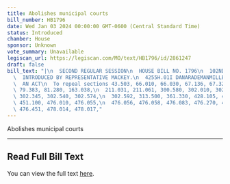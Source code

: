 ```yaml
---
title: Abolishes municipal courts
bill_number: HB1796
date: Wed Jan 03 2024 00:00:00 GMT-0600 (Central Standard Time)
status: Introduced
chamber: House
sponsor: Unknown
vote_summary: Unavailable
legiscan_url: https://legiscan.com/MO/text/HB1796/id/2861247
draft: false
bill_text: "|\n  SECOND REGULAR SESSION\n  HOUSE BILL NO. 1796\n  102ND GENERAL ASSEMBLY\n\
  \  INTRODUCED BY REPRESENTATIVE MACKEY.\n  4255H.01I DANARADEMANMILLER,ChiefClerk\n\
  \  AN ACT\n  To repeal sections 43.503, 66.010, 66.030, 67.136, 67.320, 67.399,\
  \ 79.383, 81.280, 163.038,\n  211.031, 211.061, 300.580, 302.010, 302.225, 302.304,\
  \ 302.345, 302.540, 302.574,\n  302.592, 313.500, 361.330, 428.105, 446.040, 447.010,\
  \ 451.100, 476.010, 476.055,\n  476.056, 476.058, 476.083, 476.270, 476.290, 476.310,\
  \ 476.451, 478.014, 478.017,"
---
```

Abolishes municipal courts

---

## Read Full Bill Text

You can view the full text [here](https://legiscan.com/MO/text/HB1796/id/2861247).
